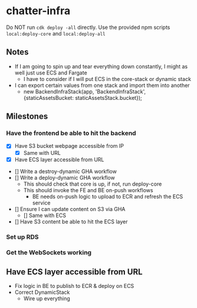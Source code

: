# chatter-infra

Do NOT run `cdk deploy -all` directly. Use the provided npm scripts `local:deploy-core` and `local:deploy-all`

## Notes

* If I am going to spin up and tear everything down constantly, I might as well just use ECS and Fargate
  * I have to consider if I will put ECS in the core-stack or dynamic stack
* I can export certain values from one stack and import them into another
  * new BackendInfraStack(app, 'BackendInfraStack', {staticAssetsBucket: staticAssetsStack.bucket});
  
## Milestones

### Have the frontend be able to hit the backend
* [x] Have S3 bucket webpage accessible from IP
  * [x] Same with URL
* [x] Have ECS layer accessible from URL
* [] Write a destroy-dynamic GHA workflow
* [] Write a deploy-dynamic GHA workflow
  * This should check that core is up, if not, run deploy-core
  * This should invoke the FE and BE on-push workflows
    * BE needs on-push logic to upload to ECR and refresh the ECS service
* [] Ensure I can update content on S3 via GHA
  * [] Same with ECS
* [] Have S3 content be able to hit the ECS layer

### Set up RDS

### Get the WebSockets working

## Have ECS layer accessible from URL
* Fix logic in BE to publish to ECR & deploy on ECS
* Correct DynamicStack
  * Wire up everything